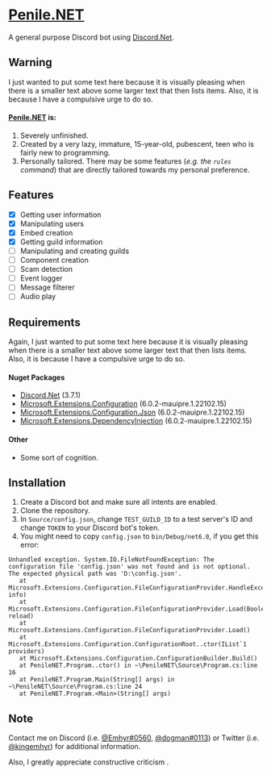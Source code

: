 # [Penile.NET](https://github.com/kimhyr/Penile.NET)

A general purpose Discord bot using [Discord.Net](https://discordnet.dev/index.html).

## Warning

I just wanted to put some text here because it is visually pleasing when there is a smaller text above some larger text that then lists items. Also, it is because I have a compulsive urge to do so.

#### [Penile.NET](https://github.com/kimhyr/Penile.NET) is:
1. Severely unfinished.
2. Created by a very lazy, immature, 15-year-old, pubescent, teen who is fairly new to programming.
3. Personally tailored. There may be some features (*e.g. the `rules` command*) that are directly tailored towards my personal preference.

## Features

- [x] Getting user information
- [x] Manipulating users
- [x] Embed creation
- [x] Getting guild information
- [ ] Manipulating and creating guilds
- [ ] Component creation
- [ ] Scam detection
- [ ] Event logger
- [ ] Message filterer
- [ ] Audio play

## Requirements

Again, I just wanted to put some text here because it is visually pleasing when there is a smaller text above some larger text that then lists items. Also, it is because I have a compulsive urge to do so.

#### Nuget Packages

- [Discord.Net](https://www.nuget.org/packages/Discord.Net/) (3.7.1)
- [Microsoft.Extensions.Configuration](https://www.nuget.org/packages/Microsoft.Extensions.Configuration/) (6.0.2-mauipre.1.22102.15)
- [Microsoft.Extensions.Configuration.Json](https://www.nuget.org/packages/Microsoft.Extensions.Configuration.Json/) (6.0.2-mauipre.1.22102.15)
- [Microsoft.Extensions.DependencyInjection](https://www.nuget.org/packages/Microsoft.Extensions.DependencyInjection/) (6.0.2-mauipre.1.22102.15)

#### Other
- Some sort of cognition.

## Installation

1. Create a Discord bot and make sure all intents are enabled.
2. Clone the repository.
3. In `Source/config.json`, change `TEST_GUILD_ID` to a test server's ID and change `TOKEN` to your Discord bot's token.
4. You might need to copy `config.json` to `bin/Debug/net6.0`, if you get this error:
```
Unhandled exception. System.IO.FileNotFoundException: The configuration file 'config.json' was not found and is not optional. The expected physical path was 'D:\config.json'.
   at Microsoft.Extensions.Configuration.FileConfigurationProvider.HandleException(ExceptionDispatchInfo info)
   at Microsoft.Extensions.Configuration.FileConfigurationProvider.Load(Boolean reload)
   at Microsoft.Extensions.Configuration.FileConfigurationProvider.Load()
   at Microsoft.Extensions.Configuration.ConfigurationRoot..ctor(IList`1 providers)
   at Microsoft.Extensions.Configuration.ConfigurationBuilder.Build()
   at PenileNET.Program..ctor() in ~\PenileNET\Source\Program.cs:line 16
   at PenileNET.Program.Main(String[] args) in ~\PenileNET\Source\Program.cs:line 24
   at PenileNET.Program.<Main>(String[] args)
```

## Note

Contact me on Discord (i.e. [@Emhyr#0560](https://discord.com/channels/@me/982086180449431553), [@dogman#0113](https://discord.com/channels/@me/982086180449431553)) or Twitter (i.e. [@kingemhyr](https://twitter.com/kingemhyr)) for additional information.

Also, I greatly appreciate constructive criticism .